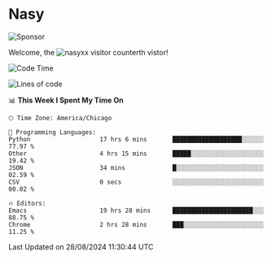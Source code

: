 # Nasy

<!--
<p align="center">
<img height="200" src="https://github-readme-stats.vercel.app/api?username=nasyxx&count_private=true&show_icons=true&theme=dracula&include_all_commits=true"/>
<img height="200" src="https://github-readme-stats.vercel.app/api/top-langs/?username=nasyxx&theme=dracula&hide=html,jupyter+notebook&count_private=true&show_icons=true"/>
</p>

  
----------------
-->

![Sponsor](https://img.shields.io/static/v1.svg?label=Sponsor&message=%E2%9D%A4&logo=GitHub&style=flat&color=pink)
 
Welcome, the ![nasyxx visitor counter](https://count.getloli.com/get/@nasyxx?theme=rule34)th vistor!
 
<!--START_SECTION:waka-->
![Code Time](http://img.shields.io/badge/Code%20Time-4%2C611%20hrs%203%20mins-blue)

![Lines of code](https://img.shields.io/badge/From%20Hello%20World%20I%27ve%20Written-6.4%20million%20lines%20of%20code-blue)

📊 **This Week I Spent My Time On** 

```text
🕑︎ Time Zone: America/Chicago

💬 Programming Languages: 
Python                   17 hrs 6 mins       ███████████████████░░░░░░   77.97 % 
Other                    4 hrs 15 mins       █████░░░░░░░░░░░░░░░░░░░░   19.42 % 
JSON                     34 mins             █░░░░░░░░░░░░░░░░░░░░░░░░   02.59 % 
CSV                      0 secs              ░░░░░░░░░░░░░░░░░░░░░░░░░   00.02 % 

🔥 Editors: 
Emacs                    19 hrs 28 mins      ██████████████████████░░░   88.75 % 
Chrome                   2 hrs 28 mins       ███░░░░░░░░░░░░░░░░░░░░░░   11.25 % 
```


 Last Updated on 28/08/2024 11:30:44 UTC
<!--END_SECTION:waka-->

<!-- ![visitors](https://visitor-badge.laobi.icu/badge?page_id=nasyxx.nasyxx) -->
